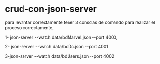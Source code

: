 # crud-con-json-server

para levantar correctamente tener 3 consolas de comando para realizar el proceso correctamente, 

1- json-server --watch data/bdMarvel.json --port 4000,

2- json-server --watch data/bdDc.json --port 4001  

3-json-server --watch data/bdUsers.json --port 4002
